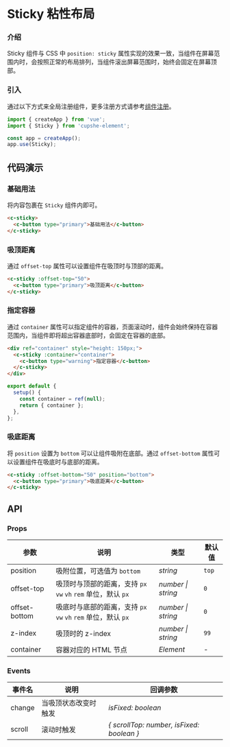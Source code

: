 # Sticky 粘性布局

### 介绍

Sticky 组件与 CSS 中 `position: sticky` 属性实现的效果一致，当组件在屏幕范围内时，会按照正常的布局排列，当组件滚出屏幕范围时，始终会固定在屏幕顶部。

### 引入

通过以下方式来全局注册组件，更多注册方式请参考[组件注册](#/zh-CN/advanced-usage#zu-jian-zhu-ce)。

```js
import { createApp } from 'vue';
import { Sticky } from 'cupshe-element';

const app = createApp();
app.use(Sticky);
```

## 代码演示

### 基础用法

将内容包裹在 `Sticky` 组件内即可。

```html
<c-sticky>
  <c-button type="primary">基础用法</c-button>
</c-sticky>
```

### 吸顶距离

通过 `offset-top` 属性可以设置组件在吸顶时与顶部的距离。

```html
<c-sticky :offset-top="50">
  <c-button type="primary">吸顶距离</c-button>
</c-sticky>
```

### 指定容器

通过 `container` 属性可以指定组件的容器，页面滚动时，组件会始终保持在容器范围内，当组件即将超出容器底部时，会固定在容器的底部。

```html
<div ref="container" style="height: 150px;">
  <c-sticky :container="container">
    <c-button type="warning">指定容器</c-button>
  </c-sticky>
</div>
```

```js
export default {
  setup() {
    const container = ref(null);
    return { container };
  },
};
```

### 吸底距离

将 `position` 设置为 `bottom` 可以让组件吸附在底部。通过 `offset-bottom` 属性可以设置组件在吸底时与底部的距离。

```html
<c-sticky :offset-bottom="50" position="bottom">
  <c-button type="primary">吸底距离</c-button>
</c-sticky>
```

## API

### Props

| 参数          | 说明                                                          | 类型               | 默认值 |
| ------------- | ------------------------------------------------------------- | ------------------ | ------ |
| position      | 吸附位置，可选值为 `bottom`                                   | _string_           | `top`  |
| offset-top    | 吸顶时与顶部的距离，支持 `px` `vw` `vh` `rem` 单位，默认 `px` | _number \| string_ | `0`    |
| offset-bottom | 吸底时与底部的距离，支持 `px` `vw` `vh` `rem` 单位，默认 `px` | _number \| string_ | `0`    |
| z-index       | 吸顶时的 z-index                                              | _number \| string_ | `99`   |
| container     | 容器对应的 HTML 节点                                          | _Element_          | -      |

### Events

| 事件名 | 说明                 | 回调参数                                  |
| ------ | -------------------- | ----------------------------------------- |
| change | 当吸顶状态改变时触发 | _isFixed: boolean_                        |
| scroll | 滚动时触发           | _{ scrollTop: number, isFixed: boolean }_ |
